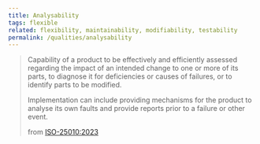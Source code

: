 ```yaml
---
title: Analysability
tags: flexible
related: flexibility, maintainability, modifiability, testability
permalink: /qualities/analysability
---
```


>Capability of a product  to be effectively and efficiently assessed regarding the impact of an intended change to one or more of its parts, to diagnose it for deficiencies or causes of failures, or to identify parts to be modified.
>
>Implementation can include providing mechanisms for the product to analyse its own faults and provide reports prior to a failure or other event.
>
>from [ISO-25010:2023](/references/#iso-25010-2023)